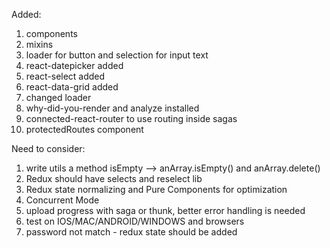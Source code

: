 Added:

1. components
2. mixins
3. loader for button and selection for input text
4. react-datepicker added
5. react-select added
6. react-data-grid added
7. changed loader
8. why-did-you-render and analyze installed
9. connected-react-router to use routing inside sagas
10. protectedRoutes component

Need to consider:

1. write utils a method isEmpty --> anArray.isEmpty() and anArray.delete()
2. Redux should have selects and reselect lib
3. Redux state normalizing and Pure Components for optimization
4. Concurrent Mode
5. upload progress with saga or thunk, better error handling is needed
6. test on IOS/MAC/ANDROID/WINDOWS and browsers
7. password not match - redux state should be added
